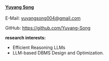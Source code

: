 #### [Yuyang Song](https://yuyang-song.github.io/)

E-Mail: yuyangsong004@gmail.com

GitHub: https://github.com/Yuyang-Song

**research interests:**
- Efficient Reasoning LLMs
- LLM-based DBMS Design and Optimization.

